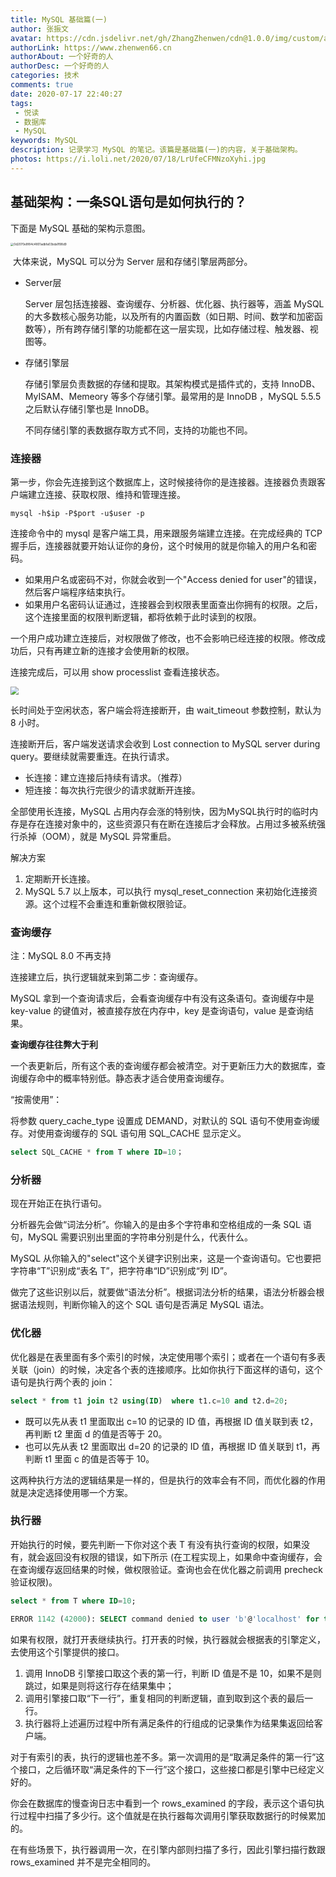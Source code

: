 ```yaml
---
title: MySQL 基础篇(一)
author: 张振文
avatar: https://cdn.jsdelivr.net/gh/ZhangZhenwen/cdn@1.0.0/img/custom/avatar.jpg
authorLink: https://www.zhenwen66.cn
authorAbout: 一个好奇的人
authorDesc: 一个好奇的人
categories: 技术
comments: true
date: 2020-07-17 22:40:27
tags:
 - 悦读
 - 数据库
 - MySQL
keywords: MySQL
description: 记录学习 MySQL 的笔记。该篇是基础篇(一)的内容，关于基础架构。
photos: https://i.loli.net/2020/07/18/LrUfeCFMNzoXyhi.jpg
---
```


## 基础架构：一条SQL语句是如何执行的？

下面是 MySQL 基础的架构示意图。

<img src="https://i.loli.net/2020/07/18/et5VhQRyHr3UYXp.png" alt="0d2070e8f84c4801adbfa03bda1f98d9" style="zoom: 33%;" />

​	大体来说，MySQL 可以分为 Server 层和存储引擎层两部分。

- Server层

  Server 层包括连接器、查询缓存、分析器、优化器、执行器等，涵盖 MySQL 的大多数核心服务功能，以及所有的内置函数（如日期、时间、数学和加密函数等），所有跨存储引擎的功能都在这一层实现，比如存储过程、触发器、视图等。

- 存储引擎层

  存储引擎层负责数据的存储和提取。其架构模式是插件式的，支持 InnoDB、MyISAM、Memeory 等多个存储引擎。最常用的是 InnoDB ，MySQL 5.5.5 之后默认存储引擎也是 InnoDB。

  不同存储引擎的表数据存取方式不同，支持的功能也不同。

### 连接器

第一步，你会先连接到这个数据库上，这时候接待你的是连接器。连接器负责跟客户端建立连接、获取权限、维持和管理连接。

```shell
mysql -h$ip -P$port -u$user -p
```

连接命令中的 mysql 是客户端工具，用来跟服务端建立连接。在完成经典的 TCP 握手后，连接器就要开始认证你的身份，这个时候用的就是你输入的用户名和密码。

- 如果用户名或密码不对，你就会收到一个"Access denied for user"的错误，然后客户端程序结束执行。
- 如果用户名密码认证通过，连接器会到权限表里面查出你拥有的权限。之后，这个连接里面的权限判断逻辑，都将依赖于此时读到的权限。

一个用户成功建立连接后，对权限做了修改，也不会影响已经连接的权限。修改成功后，只有再建立新的连接才会使用新的权限。

连接完成后，可以用 show processlist 查看连接状态。

<img src="https://i.loli.net/2020/07/18/Jm2IkzuhpiXEHcP.png" style="zoom:80%;" />

长时间处于空闲状态，客户端会将连接断开，由 wait_timeout 参数控制，默认为 8 小时。

连接断开后，客户端发送请求会收到 Lost connection to MySQL server during query。要继续就需要重连。在执行请求。

- 长连接：建立连接后持续有请求。（推荐）
- 短连接：每次执行完很少的请求就断开连接。

全部使用长连接，MySQL 占用内存会涨的特别快，因为MySQL执行时的临时内存是存在连接对象中的，这些资源只有在断在连接后才会释放。占用过多被系统强行杀掉（OOM），就是 MySQL 异常重启。

解决方案

1. 定期断开长连接。
2. MySQL 5.7 以上版本，可以执行 mysql_reset_connection 来初始化连接资源。这个过程不会重连和重新做权限验证。

### 查询缓存

注：MySQL 8.0 不再支持

连接建立后，执行逻辑就来到第二步：查询缓存。

MySQL 拿到一个查询请求后，会看查询缓存中有没有这条语句。查询缓存中是 key-value 的键值对，被直接存放在内存中，key 是查询语句，value 是查询结果。

**查询缓存往往弊大于利**

一个表更新后，所有这个表的查询缓存都会被清空。对于更新压力大的数据库，查询缓存命中的概率特别低。静态表才适合使用查询缓存。

“按需使用”：

将参数 query_cache_type 设置成 DEMAND，对默认的 SQL 语句不使用查询缓存。对使用查询缓存的 SQL 语句用 SQL_CACHE 显示定义。

```sql
select SQL_CACHE * from T where ID=10；
```

### 分析器

现在开始正在执行语句。

分析器先会做“词法分析”。你输入的是由多个字符串和空格组成的一条 SQL 语句，MySQL 需要识别出里面的字符串分别是什么，代表什么。

MySQL 从你输入的"select"这个关键字识别出来，这是一个查询语句。它也要把字符串“T”识别成“表名 T”，把字符串“ID”识别成“列 ID”。

做完了这些识别以后，就要做“语法分析”。根据词法分析的结果，语法分析器会根据语法规则，判断你输入的这个 SQL 语句是否满足 MySQL 语法。

### 优化器

优化器是在表里面有多个索引的时候，决定使用哪个索引；或者在一个语句有多表关联（join）的时候，决定各个表的连接顺序。比如你执行下面这样的语句，这个语句是执行两个表的 join：

```sql
select * from t1 join t2 using(ID)  where t1.c=10 and t2.d=20;
```

- 既可以先从表 t1 里面取出 c=10 的记录的 ID 值，再根据 ID 值关联到表 t2，再判断 t2 里面 d 的值是否等于 20。
- 也可以先从表 t2 里面取出 d=20 的记录的 ID 值，再根据 ID 值关联到 t1，再判断 t1 里面 c 的值是否等于 10。

这两种执行方法的逻辑结果是一样的，但是执行的效率会有不同，而优化器的作用就是决定选择使用哪一个方案。

### 执行器

开始执行的时候，要先判断一下你对这个表 T 有没有执行查询的权限，如果没有，就会返回没有权限的错误，如下所示 (在工程实现上，如果命中查询缓存，会在查询缓存返回结果的时候，做权限验证。查询也会在优化器之前调用 precheck 验证权限)。

```sql
select * from T where ID=10;

ERROR 1142 (42000): SELECT command denied to user 'b'@'localhost' for table 'T'
```

如果有权限，就打开表继续执行。打开表的时候，执行器就会根据表的引擎定义，去使用这个引擎提供的接口。

1. 调用 InnoDB 引擎接口取这个表的第一行，判断 ID 值是不是 10，如果不是则跳过，如果是则将这行存在结果集中；
2. 调用引擎接口取“下一行”，重复相同的判断逻辑，直到取到这个表的最后一行。
3. 执行器将上述遍历过程中所有满足条件的行组成的记录集作为结果集返回给客户端。

对于有索引的表，执行的逻辑也差不多。第一次调用的是“取满足条件的第一行”这个接口，之后循环取“满足条件的下一行”这个接口，这些接口都是引擎中已经定义好的。

你会在数据库的慢查询日志中看到一个 rows_examined 的字段，表示这个语句执行过程中扫描了多少行。这个值就是在执行器每次调用引擎获取数据行的时候累加的。

在有些场景下，执行器调用一次，在引擎内部则扫描了多行，因此引擎扫描行数跟 rows_examined 并不是完全相同的。

